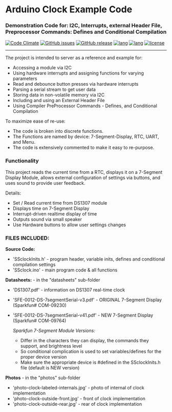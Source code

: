 # Arduino Clock Example Code
### Demonstration Code for: I2C, Interrupts, external Header File, Preprocessor Commands: Defines and Conditional Compilation
[![Code Climate](https://codeclimate.com/github/robertpeteuil/arduino-clock-example/badges/gpa.svg)](https://codeclimate.com/github/robertpeteuil/arduino-clock-example)
[![GitHub issues](https://img.shields.io/github/issues/robertpeteuil/arduino-clock-example.svg)](https://github.com/robertpeteuil/arduino-clock-example)
[![GitHub release](https://img.shields.io/github/release/robertpeteuil/arduino-clock-example.svg?colorB=2067b8)](https://github.com/robertpeteuil/arduino-clock-example)
[![lang](https://img.shields.io/badge/language-C%2B%2B-f34b7d.svg?style=flat-square)]()
[![lang](https://img.shields.io/badge/language-Arduino-bd79d1.svg?style=flat-square)]()
[![license](https://img.shields.io/github/license/robertpeteuil/arduino-clock-example.svg?colorB=2067b8)](https://github.com/robertpeteuil/arduino-clock-example)

---

The project is intended to server as a reference and example for:
- Accessing a module via I2C
- Using hardware interrupts and assigning functions for varying parameters
- Read and debounce button presses via hardware interrupts    
- Parsing a serial stream to get user data
- Storing data in non-volatile memory via I2C
- Including and using an External Header File
- Using Compiler PreProcessor Commands - Defines, and Conditional Compilation

To maximize ease of re-use:
- The code is broken into discrete functions.
- The Functions are named by device: 7-Segment-Display, RTC, UART, and Menu.
- The code is extensively commented to make it easy to re-purpose.  

### Functionality

This project reads the current time from a RTC, displays it on a 7-Segment Display Module, allows external configuration of settings via buttons, and uses sound to provide user feedback.  

Details:
- Set / Read current time from DS1307 module
- Displays time on 7-Segment Display
- Interrupt-driven realtime display of time
- Outputs sound via small speaker
- Use Hardware buttons to allow user settings changes  

### FILES INCLUDED:

**Source Code:**
- 'SSclockInits.h' - program header, variable inits, defines and conditional compilation settings
- 'SSclock.ino' - main program code & all functions

**Datasheets:** - in the "datasheets" sub-folder
- 'DS1307.pdf' - information on DS1307 real-time clock
- 'SFE-0012-DS-7segmentSerial-v3.pdf' - ORIGINAL 7-Segment Display (Sparkfun# COM-09230)
- 'SFE-0012-DS-7segmentSerial-v41.pdf' - NEW 7-Segment Display (Sparkfun# COM-09764)

  *Sparkfun 7-Segment Module Versions:*
  - Differ in the characters they can display, the commands they support, and brightness level
  - So conditional complication is used to set variables/defines for the proper device version
  - Make sure the appropriate device is #defined in the SSclockInits.h file (default is NEW version)

**Photos** - in the "photos" sub-folder
- 'photo-clock-labeled-internals.jpg' - photo of internal of clock implementation
- 'photo-clock-outside-front.jpg' - front of clock implementation
- 'photo-clock-outside-rear.jpg' - rear of clock implementation
